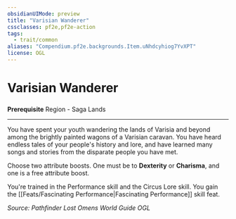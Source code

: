 ```yaml
---
obsidianUIMode: preview
title: "Varisian Wanderer"
cssclasses: pf2e,pf2e-action
tags:
  - trait/common
aliases: "Compendium.pf2e.backgrounds.Item.uNhdcyhiog7YvXPT"
license: OGL
---
```

# Varisian Wanderer

### 






**Prerequisite** Region - Saga Lands

* * *

You have spent your youth wandering the lands of Varisia and beyond among the brightly painted wagons of a Varisian caravan. You have heard endless tales of your people's history and lore, and have learned many songs and stories from the disparate people you have met.

Choose two attribute boosts. One must be to **Dexterity** or **Charisma**, and one is a free attribute boost.

You're trained in the Performance skill and the Circus Lore skill. You gain the [[Feats/Fascinating Performance|Fascinating Performance]] skill feat.

*Source: Pathfinder Lost Omens World Guide*
*OGL*